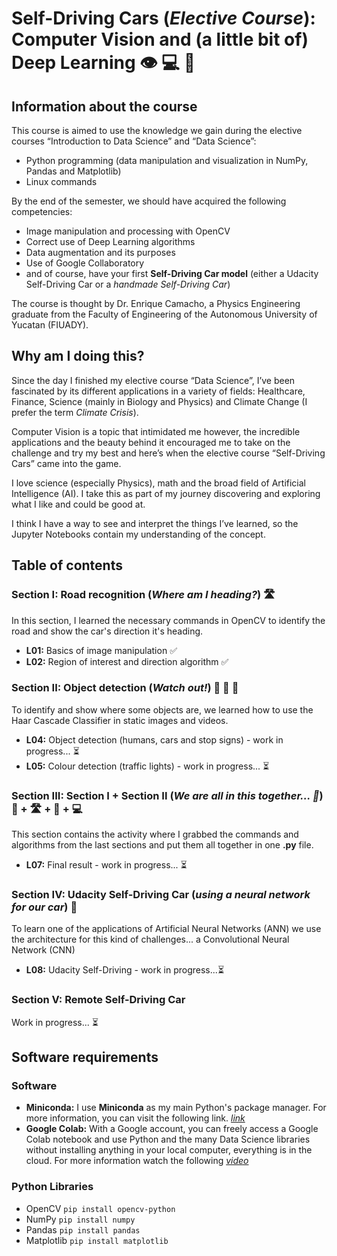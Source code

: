# Self-Driving Cars (_Elective Course_): Computer Vision and (a little bit of) Deep Learning 👁 💻 🧠

## Information about the course
This course is aimed to use the knowledge we gain during the elective courses “Introduction to Data Science” and “Data Science”:
* Python programming (data manipulation and visualization in NumPy, Pandas and Matplotlib)
* Linux commands

By the end of the semester, we should have acquired the following competencies:
* Image manipulation and processing with OpenCV
* Correct use of Deep Learning algorithms
* Data augmentation and its purposes
* Use of Google Collaboratory
* and of course, have your first **Self-Driving Car model** (either a Udacity Self-Driving Car or a _handmade Self-Driving Car_)

The course is thought by Dr. Enrique Camacho, a Physics Engineering graduate from the Faculty of Engineering of the Autonomous University of Yucatan (FIUADY).

## Why am I doing this?
Since the day I finished my elective course “Data Science”, I’ve been fascinated by its different applications in a variety of fields: Healthcare, Finance, Science (mainly in Biology and Physics) and Climate Change (I prefer the term _Climate Crisis_).

Computer Vision is a topic that intimidated me however, the incredible applications and the beauty behind it encouraged me to take on the challenge and try my best and here’s when the elective course “Self-Driving Cars” came into the game.

I love science (especially Physics), math and the broad field of Artificial Intelligence (AI). I take this as part of my journey discovering and exploring what I like and could be good at.

I think I have a way to see and interpret the things I’ve learned, so the Jupyter Notebooks contain my understanding of the concept.


## Table of contents
### Section I: Road recognition (_Where am I heading?_) 🛣
In this section, I learned the necessary commands in OpenCV to identify the road and show the car's direction it's heading.

* **L01:** Basics of image manipulation :white_check_mark:
* **L02:** Region of interest and direction algorithm :white_check_mark:

### Section II: Object detection (_Watch out!_) :walking: :red_car: :traffic_light:
To identify and show where some objects are, we learned how to use the Haar Cascade Classifier in static images and videos.
* **L04:** Object detection (humans, cars and stop signs) - work in progress... :hourglass_flowing_sand:
* **L05:** Colour detection (traffic lights) - work in progress... :hourglass_flowing_sand:

### Section III: Section I + Section II (_We are all in this together... :musical_note:_) :red_car: + 🛣 + :traffic_light: + :computer:
This section contains the activity where I grabbed the commands and algorithms from the last sections and put them all together in one **.py** file.
* **L07:** Final result - work in progress... :hourglass_flowing_sand:

### Section IV: Udacity Self-Driving Car (_using a neural network for our car_) :blue_car:
To learn one of the applications of Artificial Neural Networks (ANN) we use the architecture for this kind of challenges... a Convolutional Neural Network (CNN)
* **L08:** Udacity Self-Driving - work in progress...:hourglass_flowing_sand:

### Section V:  Remote Self-Driving Car
Work in progress... :hourglass_flowing_sand:

## Software requirements
### Software
  * **Miniconda:** I use **Miniconda** as my main Python's package manager. For more information, you can visit the following link. [_link_](https://docs.conda.io/en/latest/miniconda.html)
  * **Google Colab:** With a Google account, you can freely access a Google Colab notebook and use Python and the many Data Science libraries without installing anything in your local computer, everything is in the cloud. For more information watch the following [_video_](https://www.youtube.com/watch?v=inN8seMm7UI)
### Python Libraries
  * OpenCV `pip install opencv-python`
  * NumPy `pip install numpy`
  * Pandas `pip install pandas`
  * Matplotlib `pip install matplotlib`
